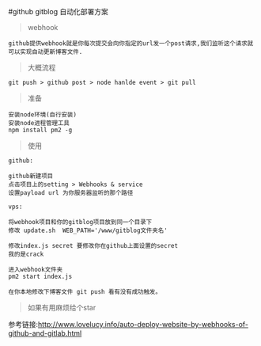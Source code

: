 #github gitblog 自动化部署方案

>webhook 

    github提供webhook就是你每次提交会向你指定的url发一个post请求,我们监听这个请求就可以实现自动更新博客文件.


>大概流程

    git push > github post > node hanlde event > git pull

>准备

    安装node环境(自行安装)
    安装node进程管理工具
    npm install pm2 -g
    
    

>使用
    
    github:
    
    github新建项目 
    点击项目上的setting > Webhooks & service
    设置payload url 为你服务器监听的那个路径

    vps:
    
    将webhook项目和你的gitblog项目放到同一个目录下
    修改 update.sh  WEB_PATH='/www/gitblog文件夹名'

    修改index.js secret 要修改你在github上面设置的secret
    我的是crack

    进入webhook文件夹 
    pm2 start index.js
    
    在你本地修改下博客文件 git push 看有没有成功触发。
>如果有用麻烦给个star

参考链接:http://www.lovelucy.info/auto-deploy-website-by-webhooks-of-github-and-gitlab.html







